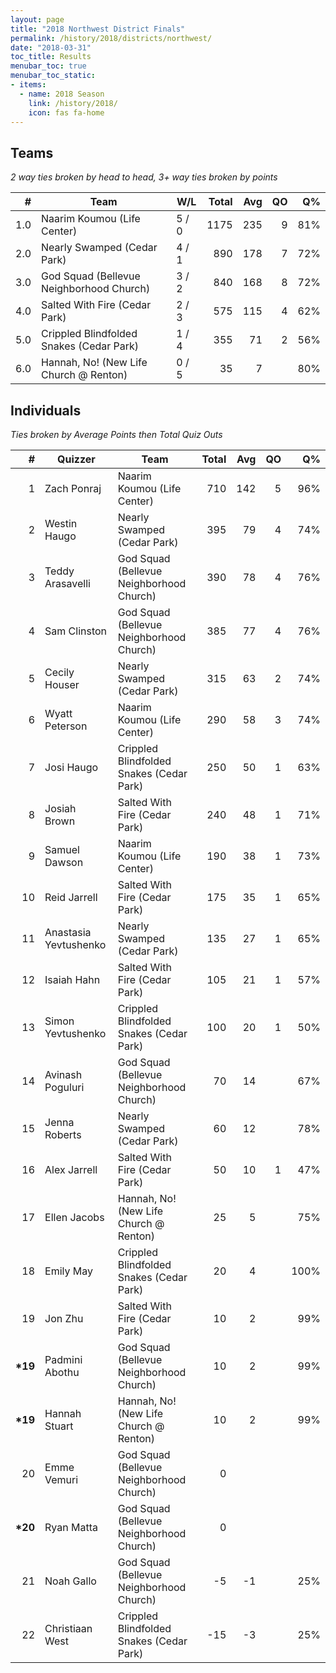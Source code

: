 ```yaml
---
layout: page
title: "2018 Northwest District Finals"
permalink: /history/2018/districts/northwest/
date: "2018-03-31"
toc_title: Results
menubar_toc: true
menubar_toc_static:
- items:
  - name: 2018 Season
    link: /history/2018/
    icon: fas fa-home
---
```


## Teams

*2 way ties broken by head to head, 3+ way ties broken by points*

|    # | Team                                     | W/L   | Total |  Avg |   QO |   Q% |
| ---: | ---------------------------------------- | ----- | ----: | ---: | ---: | ---: |
|  1.0 | Naarim Koumou (Life Center)              | 5 / 0 |  1175 |  235 |    9 |  81% |
|  2.0 | Nearly Swamped (Cedar Park)              | 4 / 1 |   890 |  178 |    7 |  72% |
|  3.0 | God Squad (Bellevue Neighborhood Church) | 3 / 2 |   840 |  168 |    8 |  72% |
|  4.0 | Salted With Fire (Cedar Park)            | 2 / 3 |   575 |  115 |    4 |  62% |
|  5.0 | Crippled Blindfolded Snakes (Cedar Park) | 1 / 4 |   355 |   71 |    2 |  56% |
|  6.0 | Hannah, No! (New Life Church @ Renton)   | 0 / 5 |    35 |    7 |      |  80% |

## Individuals

*Ties broken by Average Points then Total Quiz Outs*

|        # | Quizzer               | Team                                     | Total |  Avg |   QO |   Q% |
| -------: | --------------------- | ---------------------------------------- | ----: | ---: | ---: | ---: |
|        1 | Zach Ponraj           | Naarim Koumou (Life Center)              |   710 |  142 |    5 |  96% |
|        2 | Westin Haugo          | Nearly Swamped (Cedar Park)              |   395 |   79 |    4 |  74% |
|        3 | Teddy Arasavelli      | God Squad (Bellevue Neighborhood Church) |   390 |   78 |    4 |  76% |
|        4 | Sam Clinston          | God Squad (Bellevue Neighborhood Church) |   385 |   77 |    4 |  76% |
|        5 | Cecily Houser         | Nearly Swamped (Cedar Park)              |   315 |   63 |    2 |  74% |
|        6 | Wyatt Peterson        | Naarim Koumou (Life Center)              |   290 |   58 |    3 |  74% |
|        7 | Josi Haugo            | Crippled Blindfolded Snakes (Cedar Park) |   250 |   50 |    1 |  63% |
|        8 | Josiah Brown          | Salted With Fire (Cedar Park)            |   240 |   48 |    1 |  71% |
|        9 | Samuel Dawson         | Naarim Koumou (Life Center)              |   190 |   38 |    1 |  73% |
|       10 | Reid Jarrell          | Salted With Fire (Cedar Park)            |   175 |   35 |    1 |  65% |
|       11 | Anastasia Yevtushenko | Nearly Swamped (Cedar Park)              |   135 |   27 |    1 |  65% |
|       12 | Isaiah Hahn           | Salted With Fire (Cedar Park)            |   105 |   21 |    1 |  57% |
|       13 | Simon Yevtushenko     | Crippled Blindfolded Snakes (Cedar Park) |   100 |   20 |    1 |  50% |
|       14 | Avinash Poguluri      | God Squad (Bellevue Neighborhood Church) |    70 |   14 |      |  67% |
|       15 | Jenna Roberts         | Nearly Swamped (Cedar Park)              |    60 |   12 |      |  78% |
|       16 | Alex Jarrell          | Salted With Fire (Cedar Park)            |    50 |   10 |    1 |  47% |
|       17 | Ellen Jacobs          | Hannah, No! (New Life Church @ Renton)   |    25 |    5 |      |  75% |
|       18 | Emily May             | Crippled Blindfolded Snakes (Cedar Park) |    20 |    4 |      | 100% |
|       19 | Jon Zhu               | Salted With Fire (Cedar Park)            |    10 |    2 |      |  99% |
| **\*19** | Padmini Abothu        | God Squad (Bellevue Neighborhood Church) |    10 |    2 |      |  99% |
| **\*19** | Hannah Stuart         | Hannah, No! (New Life Church @ Renton)   |    10 |    2 |      |  99% |
|       20 | Emme Vemuri           | God Squad (Bellevue Neighborhood Church) |     0 |      |      |      |
| **\*20** | Ryan Matta            | God Squad (Bellevue Neighborhood Church) |     0 |      |      |      |
|       21 | Noah Gallo            | God Squad (Bellevue Neighborhood Church) |    -5 |   -1 |      |  25% |
|       22 | Christiaan West       | Crippled Blindfolded Snakes (Cedar Park) |   -15 |   -3 |      |  25% |
